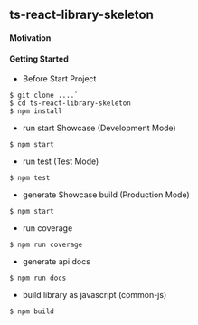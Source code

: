 ## ts-react-library-skeleton

#### Motivation

#### Getting Started

* Before Start Project

```ssh
$ git clone ....`
$ cd ts-react-library-skeleton
$ npm install
```
* run start Showcase (Development Mode) 
```ssh
$ npm start
```

* run test (Test Mode) 

```ssh
$ npm test
```

* generate Showcase build (Production Mode) 
```ssh
$ npm start
```

* run coverage

```ssh
$ npm run coverage
```

* generate api docs

```ssh
$ npm run docs
```

* build library as javascript (common-js)

```ssh
$ npm build
```
